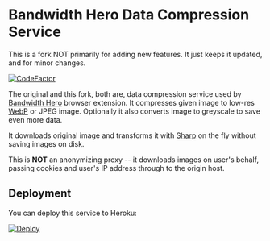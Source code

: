 # Bandwidth Hero Data Compression Service

This is a fork NOT primarily for adding new features. It just keeps it updated, and for minor changes.

[![CodeFactor](https://www.codefactor.io/repository/github/adi-g15/bandwidth-hero-proxy/badge)](https://www.codefactor.io/repository/github/adi-g15/bandwidth-hero-proxy)

The original and this fork, both are, data compression service used by
[Bandwidth Hero](https://github.com/ayastreb/bandwidth-hero) browser extension. It compresses given
image to low-res [WebP](https://developers.google.com/speed/webp/) or JPEG image. Optionally it also
converts image to greyscale to save even more data.

It downloads original image and transforms it with [Sharp](https://github.com/lovell/sharp) on the
fly without saving images on disk.

This is **NOT** an anonymizing proxy -- it downloads images on user's behalf, passing cookies
and user's IP address through to the origin host.

## Deployment

You can deploy this service to Heroku:

[![Deploy](https://www.herokucdn.com/deploy/button.svg)](https://heroku.com/deploy?template=https://github.com/adi-g15/bandwidth-hero-proxy)

<!-- READ THIS ARTICLE LATER AdityaG
### Self-hosted
Data compression service is a Node.js app which you can run on any server that supports Node.js.
Check out
[this guide](https://www.digitalocean.com/community/tutorials/how-to-set-up-a-node-js-application-for-production-on-ubuntu-16-04)
on how to setup Node.js on Ubuntu. 
DigitalOcean also provides an
[easy way](https://www.digitalocean.com/products/one-click-apps/node-js/) to setup a server ready to
host Node.js apps.
-->
